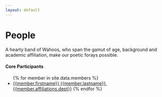 ```yaml
---
layout: default
---
```


# People

A hearty band of Wahoos, who span the gamut of age, background and academic affiliation, make our poetic forays possible.

#### Core Participants 



<!-- ![LJ_picture](/images/LJ_Lauren.png) -->

<ul>
	{% for member in site.data.members %}
	<li>
		<a href = "people/{{member.lastname}}-{{member.firstname}}.html">{{member.firstname}} {{member.lastname}}, {{member.affiliations.dept}}</a>		
    {% endfor %}
	</li>
</ul>